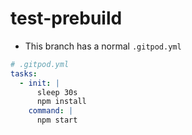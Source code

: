# test-prebuild

- This branch has a normal `.gitpod.yml`

```yml
# .gitpod.yml
tasks:
  - init: |
      sleep 30s
      npm install
    command: |
      npm start
```
